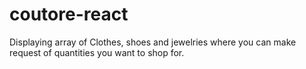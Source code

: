 # coutore-react
Displaying array of Clothes, shoes and jewelries where you can make request of quantities you want to shop for. 
